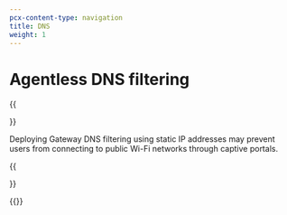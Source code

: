 ```yaml
---
pcx-content-type: navigation
title: DNS
weight: 1
---
```


# Agentless DNS filtering


{{<Aside type="warning">}}

Deploying Gateway DNS filtering using static IP addresses may prevent users from connecting to public Wi-Fi networks through captive portals.

{{</Aside>}}

{{<directory-listing>}}
